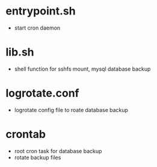 # entrypoint.sh
- start cron daemon

# lib.sh
- shell function for sshfs mount, mysql database backup

# logrotate.conf
- logrotate config file to roate database backup

# crontab
- root cron task for database backup
- rotate backup files
